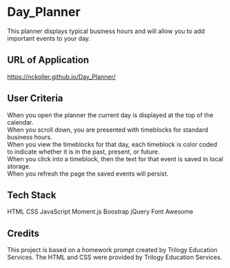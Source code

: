 # Day_Planner
This planner displays typical business hours and will allow you to add important events to your day.

## URL of Application
<https://nckoller.github.io/Day_Planner/>
## User Criteria
When you open the planner the current day is displayed at the top of the calendar.  
When you scroll down, you are presented with timeblocks for standard business hours.  
When you view the timeblocks for that day, each timeblock is color coded to indicate whether it is in the past, present, or future.  
When you click into a timeblock, then the text for that event is saved in local storage.  
When you refresh the page the saved events will persist.

## Tech Stack
HTML
CSS
JavaScript
Moment.js
Boostrap
jQuery
Font Awesome

## Credits
This project is based on a homework prompt created by Trilogy Education Services. The HTML and CSS were provided by Trilogy Education Services.